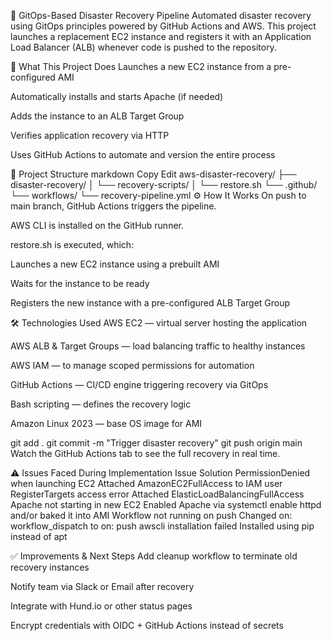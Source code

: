

📘 GitOps-Based Disaster Recovery Pipeline
Automated disaster recovery using GitOps principles powered by GitHub Actions and AWS. This project launches a replacement EC2 instance and registers it with an Application Load Balancer (ALB) whenever code is pushed to the repository.

🚀 What This Project Does
Launches a new EC2 instance from a pre-configured AMI

Automatically installs and starts Apache (if needed)

Adds the instance to an ALB Target Group

Verifies application recovery via HTTP

Uses GitHub Actions to automate and version the entire process

🧱 Project Structure
markdown
Copy
Edit
aws-disaster-recovery/
├── disaster-recovery/
│   └── recovery-scripts/
│       └── restore.sh
└── .github/
    └── workflows/
        └── recovery-pipeline.yml
⚙️ How It Works
On push to main branch, GitHub Actions triggers the pipeline.

AWS CLI is installed on the GitHub runner.

restore.sh is executed, which:

Launches a new EC2 instance using a prebuilt AMI

Waits for the instance to be ready

Registers the new instance with a pre-configured ALB Target Group

🛠️ Technologies Used
AWS EC2 — virtual server hosting the application

AWS ALB & Target Groups — load balancing traffic to healthy instances

AWS IAM — to manage scoped permissions for automation

GitHub Actions — CI/CD engine triggering recovery via GitOps

Bash scripting — defines the recovery logic

Amazon Linux 2023 — base OS image for AMI


git add .
git commit -m "Trigger disaster recovery"
git push origin main
Watch the GitHub Actions tab to see the full recovery in real time.

⚠️ Issues Faced During Implementation
Issue	Solution
PermissionDenied when launching EC2	Attached AmazonEC2FullAccess to IAM user
RegisterTargets access error	Attached ElasticLoadBalancingFullAccess
Apache not starting in new EC2	Enabled Apache via systemctl enable httpd and/or baked it into AMI
Workflow not running on push	Changed on: workflow_dispatch to on: push
awscli installation failed	Installed using pip instead of apt

✅ Improvements & Next Steps
Add cleanup workflow to terminate old recovery instances

Notify team via Slack or Email after recovery

Integrate with Hund.io or other status pages

Encrypt credentials with OIDC + GitHub Actions instead of secrets

